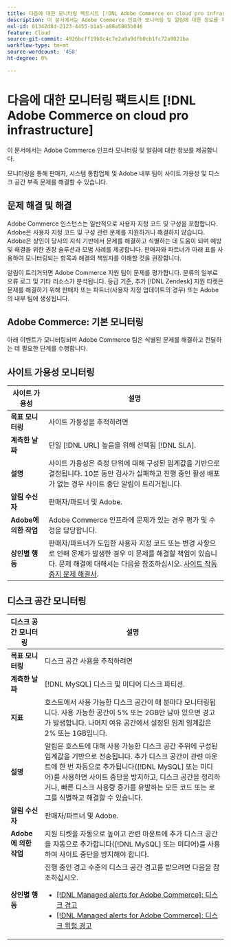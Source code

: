 ```yaml
---
title: 다음에 대한 모니터링 팩트시트 [!DNL Adobe Commerce on cloud pro infrastructure]
description: 이 문서에서는 Adobe Commerce 인프라 모니터링 및 알림에 대한 정보를 제공합니다.
exl-id: 01342d8d-2123-4455-b1a5-a08a5805b046
feature: Cloud
source-git-commit: 4926bcff19b8c4c7e2a9a9dfb0cb1fc72a9821ba
workflow-type: tm+mt
source-wordcount: '458'
ht-degree: 0%

---
```



# 다음에 대한 모니터링 팩트시트 [!DNL Adobe Commerce on cloud pro infrastructure]

이 문서에서는 Adobe Commerce 인프라 모니터링 및 알림에 대한 정보를 제공합니다.

모니터링을 통해 판매자, 시스템 통합업체 및 Adobe 내부 팀이 사이트 가용성 및 디스크 공간 부족 문제를 해결할 수 있습니다.

## 문제 해결 및 해결

Adobe Commerce 인스턴스는 일반적으로 사용자 지정 코드 및 구성을 포함합니다. Adobe은 사용자 지정 코드 및 구성 관련 문제를 지원하거나 해결하지 않습니다. Adobe은 상인이 당사의 지식 기반에서 문제를 해결하고 식별하는 데 도움이 되며 예방 및 해결을 위한 권장 솔루션과 모범 사례를 제공합니다. 판매자와 파트너가 아래 표를 사용하여 모니터링되는 항목과 해결의 책임자를 이해할 것을 권장합니다.

알림이 트리거되면 Adobe Commerce 지원 팀이 문제를 평가합니다. 분류의 일부로 오류 로그 및 기타 리소스가 분석됩니다. 등급 기준, 추가 [!DNL Zendesk] 지원 티켓은 문제를 해결하기 위해 판매자 또는 파트너(사용자 지정 업데이트의 경우) 또는 Adobe의 내부 팀에 생성됩니다.

## Adobe Commerce: 기본 모니터링

아래 이벤트가 모니터링되며 Adobe Commerce 팀은 식별된 문제를 해결하고 전달하는 데 필요한 단계를 수행합니다.

## 사이트 가용성 모니터링

| 사이트 가용성 | 설명 |
|------------|------------|
| **목표 모니터링** | 사이트 가용성을 추적하려면 |
| **계측한 날짜** | 단일 [!DNL URL] 높음을 위해 선택됨 [!DNL SLA]. |
| **설명** | 사이트 가용성은 측정 단위에 대해 구성된 임계값을 기반으로 결정됩니다. 10분 동안 검사가 실패하고 진행 중인 활성 배포가 없는 경우 사이트 중단 알림이 트리거됩니다. |
| **알림 수신자** | 판매자/파트너 및 Adobe. |
| **Adobe에 의한 작업** | Adobe Commerce 인프라에 문제가 있는 경우 평가 및 수정을 담당합니다. |
| **상인별 행동** | 판매자/파트너가 도입한 사용자 지정 코드 또는 변경 사항으로 인해 문제가 발생한 경우 이 문제를 해결할 책임이 있습니다. 문제 해결에 대해서는 다음을 참조하십시오. [사이트 작동 중지 문제 해결사](https://experienceleague.adobe.com/docs/commerce-knowledge-base/kb/troubleshooting/site-down-or-unresponsive/magento-site-down-troubleshooter.html). |

## 디스크 공간 모니터링

| 디스크 공간 모니터링 | 설명 |
|------------|------------|
| **목표 모니터링** | 디스크 공간 사용을 추적하려면 |
| **계측한 날짜** | [!DNL MySQL] 디스크 및 미디어 디스크 파티션. |
| **지표** | 호스트에서 사용 가능한 디스크 공간이 매 분마다 모니터링됩니다. 사용 가능한 공간이 5% 또는 2GB만 남아 있으면 경고가 발생합니다. 나머지 여유 공간에서 설정된 임계 임계값은 2% 또는 1GB입니다. |
| **설명** | 알림은 호스트에 대해 사용 가능한 디스크 공간 주위에 구성된 임계값을 기반으로 전송됩니다. 추가 디스크 공간이 관련 마운트에 한 번 자동으로 추가됩니다([!DNL MySQL] 또는 미디어)를 사용하면 사이트 중단을 방지하고, 디스크 공간을 정리하거나, 빠른 디스크 사용량 증가를 유발하는 모든 코드 또는 로그를 식별하고 해결할 수 있습니다. |
| **알림 수신자** | 판매자/파트너 및 Adobe. |
| **Adobe에 의한 작업** | 지원 티켓을 자동으로 높이고 관련 마운트에 추가 디스크 공간을 자동으로 추가합니다([!DNL MySQL] 또는 미디어)를 사용하여 사이트 중단을 방지해야 합니다. |
| **상인별 행동** | 진행 중인 경고 수준의 디스크 공간 경고를 받으려면 다음을 참조하십시오. <ul><li>[[!DNL Managed alerts for Adobe Commerce]: 디스크 경고](https://experienceleague.adobe.com/docs/commerce-knowledge-base/kb/support-tools/managed-alerts/managed-alerts-for-magento-commerce-disk-warning-alert.html)</li><li>[[!DNL Managed alerts for Adobe Commerce]: 디스크 위험 경고](https://experienceleague.adobe.com/docs/commerce-knowledge-base/kb/support-tools/managed-alerts/managed-alerts-for-magento-commerce-disk-critical-alert.html) </li></ul> |
